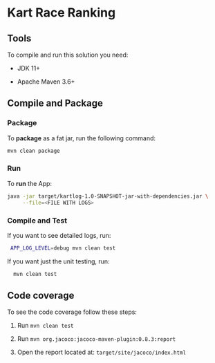 # Kart Race Ranking

## Tools

To compile and run this solution you need:

- JDK 11+

- Apache Maven 3.6+

## Compile and Package

### Package

To __package__ as a fat jar, run the following command:

```sh
mvn clean package
```

### Run

To __run__ the App:

```sh
java -jar target/kartlog-1.0-SNAPSHOT-jar-with-dependencies.jar \
     --file=<FILE WITH LOGS>
```

### Compile and Test

If you want to see detailed logs, run:

```sh
 APP_LOG_LEVEL=debug mvn clean test
```

If you want just the unit testing, run:

```sh
  mvn clean test
```

## Code coverage

To see the code coverage follow these steps:

1. Run `mvn clean test`

2. Run `mvn org.jacoco:jacoco-maven-plugin:0.8.3:report`

3. Open the report located at: `target/site/jacoco/index.html` 

